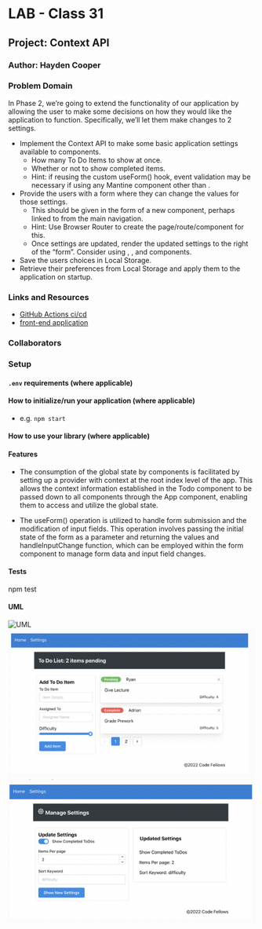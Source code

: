 # LAB - Class 31

## Project: Context API

### Author: Hayden Cooper

### Problem Domain  

In Phase 2, we’re going to extend the functionality of our application by allowing the user to make some decisions on how they would like the application to function. Specifically, we’ll let them make changes to 2 settings.

- Implement the Context API to make some basic application settings available to components.
  - How many To Do Items to show at once.
  - Whether or not to show completed items.
  - Hint: if reusing the custom useForm() hook, event validation may be necessary if using any Mantine component other than <TextInput />.
- Provide the users with a form where they can change the values for those settings.
  - This should be given in the form of a new component, perhaps linked to from the main navigation.
  - Hint: Use Browser Router to create the page/route/component for this.
  - Once settings are updated, render the updated settings to the right of the “form”. Consider using <Grid />, <Card />, and <When /> components.
- Save the users choices in Local Storage.
- Retrieve their preferences from Local Storage and apply them to the application on startup.

### Links and Resources

- [GitHub Actions ci/cd](https://github.com/Hcooper23/todo-app/actions/new)
- [front-end application](https://codesandbox.io/p/github/Hcooper23/todo-app/main?workspaceId=d6b0a7b3-fc47-4e4d-b1fa-ce55109e7d9e)

### Collaborators

### Setup

#### `.env` requirements (where applicable)

#### How to initialize/run your application (where applicable)

- e.g. `npm start`

#### How to use your library (where applicable)

#### Features

- The consumption of the global state by components is facilitated by setting up a provider with context at the root index level of the app. This allows the context information established in the Todo component to be passed down to all components through the App component, enabling them to access and utilize the global state.

- The useForm() operation is utilized to handle form submission and the modification of input fields. This operation involves passing the initial state of the form as a parameter and returning the values and handleInputChange function, which can be employed within the form component to manage form data and input field changes.

#### Tests

npm test

#### UML

![UML](assets/Lab31.png)
![Todo Comp](./Screenshot%202023-06-29%20at%2011.14.01%20AM.png)
![Settings Comp](./Screenshot%202023-06-29%20at%2011.14.13%20AM.png)
